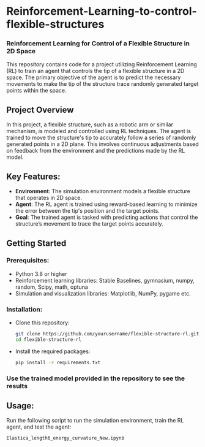 # **Reinforcement-Learning-to-control-flexible-structures**
### **Reinforcement Learning for Control of a Flexible Structure in 2D Space**

This repository contains code for a project utilizing Reinforcement Learning (RL) to train an agent that controls the tip of a flexible structure in a 2D space. The primary objective of the agent is to predict the necessary movements to make the tip of the structure trace randomly generated target points within the space.

## **Project Overview**
In this project, a flexible structure, such as a robotic arm or similar mechanism, is modeled and controlled using RL techniques. The agent is trained to move the structure's tip to accurately follow a series of randomly generated points in a 2D plane. This involves continuous adjustments based on feedback from the environment and the predictions made by the RL model.

## **Key Features**:
- **Environment**: The simulation environment models a flexible structure that operates in 2D space.
- **Agent**: The RL agent is trained using reward-based learning to minimize the error between the tip's position and the target points.
- **Goal**: The trained agent is tasked with predicting actions that control the structure’s movement to trace the target points accurately.

## **Getting Started**

### **Prerequisites**:
- Python 3.8 or higher
- Reinforcement learning libraries: Stable Baselines, gymnasium, numpy, random, Scipy, math, optuna
- Simulation and visualization libraries: Matplotlib, NumPy, pygame etc.

### **Installation**:
- Clone this repository:
    ```bash
    git clone https://github.com/yourusername/flexible-structure-rl.git
    cd flexible-structure-rl
    ```

- Install the required packages:
    ```bash
    pip install -r requirements.txt
    ```

### **Use the trained model provided in the repository to see the results**

## **Usage**:
Run the following script to run the simulation environment, train the RL agent, and test the agent:
```bash
Elastica_length6_energy_curvature_New.ipynb
